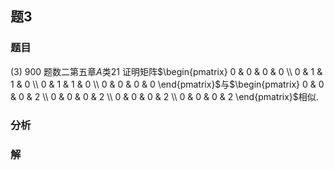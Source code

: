 ## 题3
### 题目
(3) 900 题数二第五章$A$类$21$
证明矩阵$\begin{pmatrix} 0 & 0 & 0 & 0 \\ 0 & 1 & 1 & 0 \\ 0 & 1 & 1 & 0 \\ 0 & 0 & 0 & 0 \end{pmatrix}$与$\begin{pmatrix} 0 & 0 & 0 & 2 \\ 0 & 0 & 0 & 2 \\ 0 & 0 & 0 & 2 \\ 0 & 0 & 0 & 2 \end{pmatrix}$相似.
### 分析

### 解